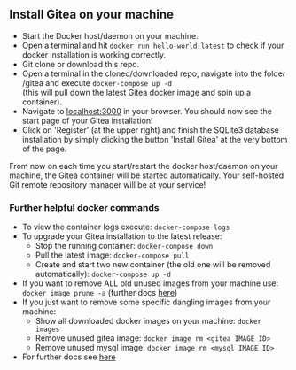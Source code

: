 ## Install Gitea on your machine

- Start the Docker host/daemon on your machine.
- Open a terminal and hit `docker run hello-world:latest` to check if your docker installation is working correctly.
- Git clone or download this repo.
- Open a terminal in the cloned/downloaded repo, navigate into the folder /gitea and execute `docker-compose up -d`  
  (this will pull down the latest Gitea docker image and spin up a container).
- Navigate to [localhost:3000](http://localhost:3000/) in your browser. You should now see the start page of your Gitea installation!
- Click on 'Register' (at the upper right) and finish the SQLite3 database installation by simply clicking the button 'Install Gitea' at the very bottom of the page.

From now on each time you start/restart the docker host/daemon on your machine, the Gitea container will be started automatically. Your self-hosted Git remote repository manager will be at your service!

### Further helpful docker commands

- To view the container logs execute: `docker-compose logs`
- To upgrade your Gitea installation to the latest release:
  - Stop the running container: `docker-compose down`
  - Pull the latest image: `docker-compose pull`
  - Create and start two new container (the old one will be removed automatically): `docker-compose up -d`
- If you want to remove ALL old unused images from your machine use: `docker image prune -a`
  (further docs [here](https://docs.docker.com/engine/reference/commandline/image_prune/))
- If you just want to remove some specific dangling images from your machine:
  - Show all downloaded docker images on your machine: `docker images`
  - Remove unused gitea image: `docker image rm <gitea IMAGE ID>`
  - Remove unused mysql image: `docker image rm <mysql IMAGE ID>`
- For further docs see [here](https://docs.gitea.io/en-us/install-with-docker/)